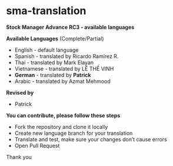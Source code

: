 # sma-translation
__Stock Manager Advance RC3 - available languages__

__Available Languages__ (Complete/Partial)
+ English -  default language
+ Spanish - translated by Ricardo Ramírez R.
+ Thai - translated by Mark Elayan
+ Vietnamese - translated by LÊ THẾ VINH
+ __German__ - translated by __Patrick__
+ Arabic - translated by Azmat Mehmood

__Revised by__
+ Patrick

__You can contribute, please follow these steps__
* Fork the repository and clone it locally
* Create new language branch for your translation
* Translate and test, make sure your changes don’t cause errors
* Open Pull Request

Thank you


